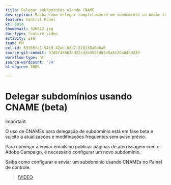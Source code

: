```yaml
---
title: Delegar subdomínios usando CNAME
description: Saiba como delegar completamente um subdomínio ao Adobe Campaign.
feature: Control Panel
kt: 6014
thumbnail: 326612.jpg
doc-type: feature video
activity: use
team: PM
exl-id: 63f65fa1-94c9-42ac-93a7-32d138a0a6a6
source-git-commit: 57dbf456625d22cd2e4526d92e5a8c20a048d339
workflow-type: ht
source-wordcount: '74'
ht-degree: 100%

---
```


# Delegar subdomínios usando CNAME (beta)

>[!IMPORTANT]
>
> O uso de CNAMEs para delegação de subdomínio está em fase beta e sujeito a atualizações e modificações frequentes sem aviso prévio.

Para começar a enviar emails ou publicar páginas de aterrissagem com o Adobe Campaign, é necessário configurar um novo subdomínio.

Saiba como configurar e enviar um subdomínio usando CNAMEs no Painel de controle.

>[!VIDEO](https://video.tv.adobe.com/v/326612?quality=12)
